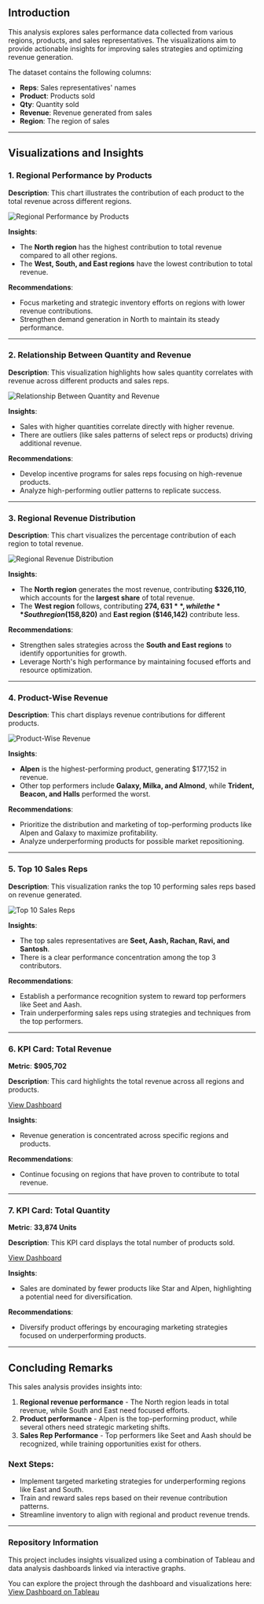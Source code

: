 
## **Introduction**

This analysis explores sales performance data collected from various regions, products, and sales representatives. The visualizations aim to provide actionable insights for improving sales strategies and optimizing revenue generation.

The dataset contains the following columns:
- **Reps**: Sales representatives' names
- **Product**: Products sold
- **Qty**: Quantity sold
- **Revenue**: Revenue generated from sales
- **Region**: The region of sales

---

## **Visualizations and Insights**

### **1. Regional Performance by Products**

**Description**: This chart illustrates the contribution of each product to the total revenue across different regions.  

![Regional Performance by Products](RegionalPerformance.png)

**Insights**:
- The **North region** has the highest contribution to total revenue compared to all other regions.
- The **West, South, and East regions** have the lowest contribution to total revenue.

**Recommendations**:
- Focus marketing and strategic inventory efforts on regions with lower revenue contributions.
- Strengthen demand generation in North to maintain its steady performance.

---

### **2. Relationship Between Quantity and Revenue**

**Description**: This visualization highlights how sales quantity correlates with revenue across different products and sales reps.  

![Relationship Between Quantity and Revenue](Revenue&Quantity.png)

**Insights**:
- Sales with higher quantities correlate directly with higher revenue.
- There are outliers (like sales patterns of select reps or products) driving additional revenue.

**Recommendations**:
- Develop incentive programs for sales reps focusing on high-revenue products.
- Analyze high-performing outlier patterns to replicate success.

---

### **3. Regional Revenue Distribution**

**Description**: This chart visualizes the percentage contribution of each region to total revenue.  

![Regional Revenue Distribution](RegionalRevenue.png)

**Insights**:
- The **North region** generates the most revenue, contributing **$326,110**, which accounts for the **largest share** of total revenue.
- The **West region** follows, contributing **$274,631**, while the **South region ($158,820)** and **East region ($146,142)** contribute less.

**Recommendations**:
- Strengthen sales strategies across the **South and East regions** to identify opportunities for growth.
- Leverage North's high performance by maintaining focused efforts and resource optimization.

---

### **4. Product-Wise Revenue**

**Description**: This chart displays revenue contributions for different products.  

![Product-Wise Revenue](Product.png)

**Insights**:
- **Alpen** is the highest-performing product, generating $177,152 in revenue.
- Other top performers include **Galaxy, Milka, and Almond**, while **Trident, Beacon, and Halls** performed the worst.

**Recommendations**:
- Prioritize the distribution and marketing of top-performing products like Alpen and Galaxy to maximize profitability.
- Analyze underperforming products for possible market repositioning.

---

### **5. Top 10 Sales Reps**

**Description**: This visualization ranks the top 10 performing sales reps based on revenue generated.  

![Top 10 Sales Reps](SalesRepsRevenue.png)

**Insights**:
- The top sales representatives are **Seet, Aash, Rachan, Ravi, and Santosh**.
- There is a clear performance concentration among the top 3 contributors.

**Recommendations**:
- Establish a performance recognition system to reward top performers like Seet and Aash.
- Train underperforming sales reps using strategies and techniques from the top performers.

---

### **6. KPI Card: Total Revenue**

**Metric**: **$905,702**  

**Description**: This card highlights the total revenue across all regions and products.  

[View Dashboard](https://public.tableau.com/app/profile/oliseh.okiah/viz/SalesAnalysis_17337698482380/Dashboard1)

**Insights**:
- Revenue generation is concentrated across specific regions and products.

**Recommendations**:
- Continue focusing on regions that have proven to contribute to total revenue.

---

### **7. KPI Card: Total Quantity**

**Metric**: **33,874 Units**  

**Description**: This KPI card displays the total number of products sold.  

[View Dashboard](https://public.tableau.com/app/profile/oliseh.okiah/viz/SalesAnalysis_17337698482380/Dashboard1)

**Insights**:
- Sales are dominated by fewer products like Star and Alpen, highlighting a potential need for diversification.

**Recommendations**:
- Diversify product offerings by encouraging marketing strategies focused on underperforming products.

---

## **Concluding Remarks**

This sales analysis provides insights into:

1. **Regional revenue performance** - The North region leads in total revenue, while South and East need focused efforts.
2. **Product performance** - Alpen is the top-performing product, while several others need strategic marketing shifts.
3. **Sales Rep Performance** - Top performers like Seet and Aash should be recognized, while training opportunities exist for others.

### Next Steps:
- Implement targeted marketing strategies for underperforming regions like East and South.
- Train and reward sales reps based on their revenue contribution patterns.
- Streamline inventory to align with regional and product revenue trends.

---

### Repository Information
This project includes insights visualized using a combination of Tableau and data analysis dashboards linked via interactive graphs.

You can explore the project through the dashboard and visualizations here:  
[View Dashboard on Tableau](https://public.tableau.com/app/profile/oliseh.okiah/viz/SalesAnalysis_17337698482380/Dashboard1)

